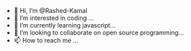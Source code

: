 - 👋 Hi, I’m @Rashed-Kamal
- 👀 I’m interested in coding ...
- 🌱 I’m currently learning javascript...
- 💞️ I’m looking to collaborate on open source programming...
- 📫 How to reach me ...

<!---
Rashed-Kamal/Rashed-Kamal is a ✨ special ✨ repository because its `README.md` (this file) appears on your GitHub profile.
You can click the Preview link to take a look at your changes.
--->
